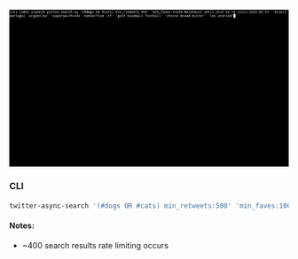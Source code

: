 ![](assets/example.gif)

### CLI
```bash
twitter-async-search '(#dogs OR #cats) min_retweets:500' 'min_faves:10000 @elonmusk until:2023-02-16 since:2023-02-01' 'brasil portugal -argentina' 'paperswithcode -tensorflow -tf' 'golf baseball football' 'cheese bread butter' 'ios android'
```

#### Notes:
- ~400 search results rate limiting occurs
